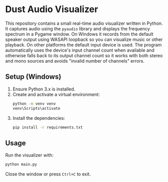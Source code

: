 # Dust Audio Visualizer

This repository contains a small real-time audio visualizer written in Python. It captures audio using the `pyaudio` library and displays the frequency spectrum in a Pygame window. On Windows it records from the default speaker output using WASAPI loopback so you can visualize music or other playback. On other platforms the default input device is used. The program automatically uses the device's input channel count when available and otherwise falls back to its output channel count so it works with both stereo and mono sources and avoids "invalid number of channels" errors.

## Setup (Windows)

1. Ensure Python 3.x is installed.
2. Create and activate a virtual environment:
   ```bat
   python -m venv venv
   venv\Scripts\activate
   ```
3. Install the dependencies:
   ```bat
   pip install -r requirements.txt
   ```

## Usage

Run the visualizer with:

```bash
python main.py
```

Close the window or press `Ctrl+C` to exit.
